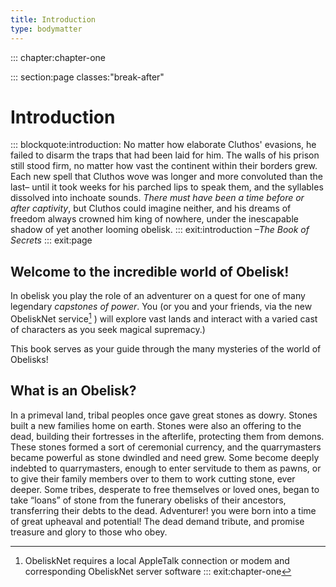 ```yaml
---
title: Introduction
type: bodymatter
---
```


::: chapter:chapter-one

::: section:page classes:"break-after"
# Introduction


::: blockquote:introduction:
No matter how elaborate Cluthos' evasions, he failed to disarm the traps that had been laid for him. The walls of his prison still stood firm, no matter how vast the continent within their borders grew. Each new spell that Cluthos wove was longer and more convoluted than the last– until it took weeks for his parched lips to speak them, and the syllables dissolved into inchoate sounds. *There must have been a time before or after captivity*, but Cluthos could imagine neither, and his dreams of freedom always crowned him king of nowhere, under the inescapable shadow of yet another looming obelisk.
::: exit:introduction
*–The Book of Secrets*
::: exit:page
## Welcome to the incredible world of Obelisk!

In obelisk you play the role of an adventurer on a quest for one of many legendary *capstones of power*. You (or you and your friends, via the new ObeliskNet service[^1] ) will explore vast lands and interact with a varied cast of characters as you seek magical supremacy.) 

This book serves as your guide through the many mysteries of the world of Obelisks!

## What is an Obelisk? ##

In a primeval land, tribal peoples once gave great stones as dowry. Stones built a new families home on earth. Stones were also an offering to the dead, building their fortresses in the afterlife, protecting them from demons. These stones formed a sort of ceremonial currency, and the quarrymasters became powerful as stone dwindled and need grew.  Some become deeply indebted to quarrymasters, enough to enter servitude to them as pawns, or to give their family members over to them to work cutting stone, ever deeper. Some tribes, desperate to free themselves or loved ones, began to take “loans” of stone from the funerary obelisks of their ancestors, transferring their debts to the dead.  Adventurer! you were born into a time of great upheaval and potential! The dead demand tribute, and promise treasure and glory to those who obey.

[^1]: ObeliskNet requires a local AppleTalk connection or modem and corresponding ObeliskNet server software
::: exit:chapter-one
